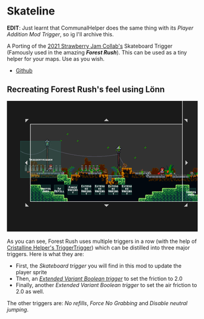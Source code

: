 # Skateline

**EDIT**: Just learnt that CommunalHelper does the same thing with its *Player Addition Mod Trigger*, so ig I'll archive this. 

A Porting of the [2021 Strawberry Jam Collab's](https://gamebanana.com/mods/424541) Skateboard Trigger (Famously used in the amazing **_Forest Rush_**). This can be used as a tiny helper for your maps. Use as you wish.

- [Github](https://github.com/Cankyre/Skateline)

## Recreating Forest Rush's feel using Lönn

![Forest Rush's intro room](assets/Forest-Rush-a00.png)

As you can see, Forest Rush uses multiple triggers in a row (with the help of [Cristalline Helper's TriggerTrigger](https://gamebanana.com/mods/53760)) which can be distilled into three major triggers. Here is what they are:

- First, the _Skateboard trigger_ you will find in this mod to update the player sprite
- Then, an _[Extended Variant Boolean trigger](https://gamebanana.com/mods/53650)_ to set the friction to 2.0
- Finally, another _Extended Variant Boolean trigger_ to set the air friction to 2.0 as well.

The other triggers are: _No refills_, _Force No Grabbing_ and _Disable neutral jumping_.
